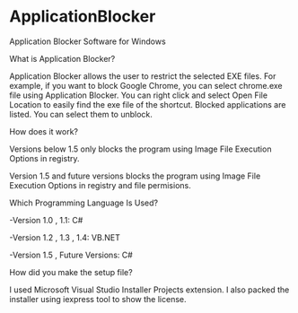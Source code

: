 # ApplicationBlocker
Application Blocker Software for Windows

What is Application Blocker?

Application Blocker allows the user to restrict the selected EXE files. For example, if you want to block Google Chrome, you can select chrome.exe file using Application Blocker. You can right click and select Open File Location to easily find the exe file of the shortcut. Blocked applications are listed. You can select them to unblock.

How does it work?

Versions below 1.5 only blocks the program using Image File Execution Options in registry.

Version 1.5 and future versions blocks the program using Image File Execution Options in registry and file permisions.

Which Programming Language Is Used?

-Version 1.0 , 1.1: C#

-Version 1.2 , 1.3 , 1.4: VB.NET

-Version 1.5 , Future Versions: C#

How did you make the setup file?

I used Microsoft Visual Studio Installer Projects extension. I also packed the installer using iexpress tool to show the license.

